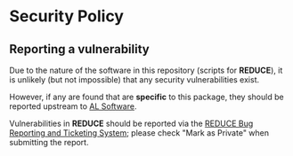 # Security Policy

## Reporting a vulnerability

Due to the nature of the software in this repository (scripts for **REDUCE**),
it is unlikely (but not impossible) that any security vulnerabilities exist.

However, if any are found that are **specific** to this package, they should
be reported upstream to [AL Software](http://alsoftiphone.com/).

Vulnerabilities in **REDUCE** should be reported via the
[REDUCE Bug Reporting and Ticketing System](https://sourceforge.net/p/reduce-algebra/bugs/);
please check "Mark as Private" when submitting the report.
